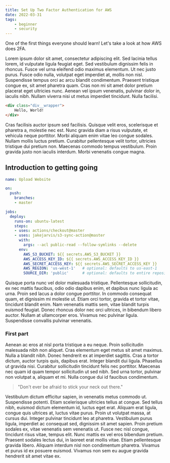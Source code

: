 ```yaml
---
title: Set Up Two Factor Authentication for AWS
date: 2022-03-31
tags:
    - beginner
    - security
---
```


<!-- EXCERPT START -->
One of the first things everyone should learn! Let's take a look at how AWS does 2FA.
<!-- EXCERPT END -->

Lorem ipsum dolor sit amet, consectetur adipiscing elit. Sed lacinia tellus lorem, id vulputate ligula feugiat eget. Sed vestibulum dignissim felis in rhoncus. Fusce vel urna eleifend odio maximus elementum. Ut nec justo purus. Fusce odio nulla, volutpat eget imperdiet at, mollis non nisl. Suspendisse tempus orci ac arcu blandit condimentum. Praesent tristique congue ex, sit amet pharetra quam. Cras non mi sit amet dolor pretium placerat eget ultricies nunc. Aenean vel ipsum venenatis, pulvinar dolor in, iaculis nibh. Nullam viverra nisi ut metus imperdiet tincidunt. Nulla facilisi.

```html
<div class="div__wrapper">
    Hello, World!
</div>
```

Cras facilisis auctor ipsum sed facilisis. Quisque velit eros, scelerisque et pharetra a, molestie nec est. Nunc gravida diam a risus vulputate, et vehicula neque porttitor. Morbi aliquam enim vitae leo congue sodales. Nullam mollis luctus pretium. Curabitur pellentesque velit tortor, ultricies tristique dui pretium non. Maecenas commodo tempus vestibulum. Proin gravida justo non iaculis interdum. Morbi venenatis congue magna.

## Introduction to getting going

```yml
name: Upload Website

on:
  push:
    branches:
    - master

jobs:
  deploy:
    runs-on: ubuntu-latest
    steps:
    - uses: actions/checkout@master
    - uses: jakejarvis/s3-sync-action@master
      with:
        args: --acl public-read --follow-symlinks --delete
      env:
        AWS_S3_BUCKET: ${{ secrets.AWS_S3_BUCKET }}
        AWS_ACCESS_KEY_ID: ${{ secrets.AWS_ACCESS_KEY_ID }}
        AWS_SECRET_ACCESS_KEY: ${{ secrets.AWS_SECRET_ACCESS_KEY }}
        AWS_REGION: 'us-west-1'   # optional: defaults to us-east-1
        SOURCE_DIR: 'public'      # optional: defaults to entire repository
```

Quisque porta nunc vel dolor malesuada tristique. Pellentesque sollicitudin, ex nec mattis faucibus, odio odio dapibus enim, et dapibus nunc ligula ac urna. Proin sed lacus a dolor congue porttitor. In commodo consequat quam, et dignissim mi molestie ut. Etiam orci tortor, gravida et tortor vitae, tincidunt blandit enim. Nam venenatis mattis sem, vitae blandit turpis euismod feugiat. Donec rhoncus dolor nec orci ultrices, in bibendum libero auctor. Nullam at ullamcorper eros. Vivamus nec pulvinar ligula. Suspendisse convallis pulvinar venenatis.

### First part

Aenean ac eros at nisl porta tristique a eu neque. Proin sollicitudin malesuada nibh non aliquet. Cras elementum eget metus sit amet maximus. Nulla a blandit nibh. Donec hendrerit ex at imperdiet sagittis. Cras a tortor dictum, auctor turpis quis, dapibus erat. Integer blandit dui ligula. Phasellus ut gravida nisi. Curabitur sollicitudin tincidunt felis nec porttitor. Maecenas nec quam id quam tempor sollicitudin ut sed nibh. Sed urna tortor, pulvinar non volutpat a, aliquam et mi. Nulla congue dui id faucibus condimentum.

> "Don't ever be afraid to stick your neck out there."

Vestibulum dictum efficitur sapien, in venenatis metus commodo ut. Suspendisse potenti. Etiam scelerisque ultricies tellus at congue. Sed tellus nibh, euismod dictum elementum id, luctus eget erat. Aliquam erat ligula, congue quis ultrices at, luctus vitae purus. Proin ut volutpat massa, at cursus dui. Integer pulvinar tincidunt leo at pharetra. Vestibulum purus ligula, imperdiet ac consequat sed, dignissim sit amet sapien. Proin pretium sodales ex, vitae venenatis sem venenatis ut. Fusce nec nisl congue, tincidunt risus vitae, tempus elit. Nunc mattis ex vel eros bibendum pretium. Praesent sodales lectus dui, in laoreet erat mollis vitae. Etiam pellentesque gravida libero. Aliquam interdum nisl non condimentum pharetra. Vivamus et purus id ex posuere euismod. Vivamus non sem eu augue gravida hendrerit sit amet vitae ex.